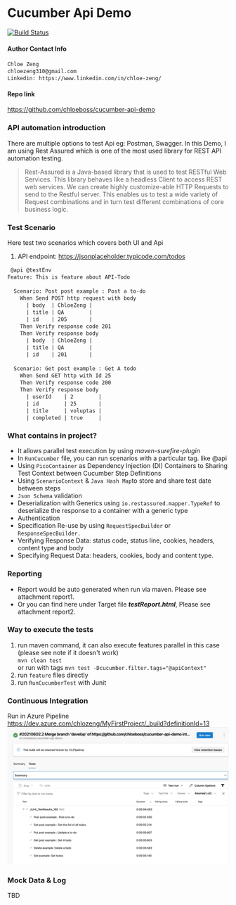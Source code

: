 # Cucumber Api Demo

[![Build Status](https://dev.azure.com/chlozeng/MyFirstProject/_apis/build/status/chloeboss.cucumber-api-demo?branchName=develop)](https://dev.azure.com/chlozeng/MyFirstProject/_build/latest?definitionId=13&branchName=develop)

#### Author Contact Info
```
Chloe Zeng
chloezeng310@gmail.com
Linkedin: https://www.linkedin.com/in/chloe-zeng/
```
#### Repo link 
https://github.com/chloeboss/cucumber-api-demo

### API automation introduction
There are multiple options to test Api eg: Postman, Swagger. In this Demo, I am using Rest Assured which is one of the most used library for REST API automation testing.

> Rest-Assured is a Java-based library that is used to test RESTful Web Services. This library behaves like a headless Client to access REST web services. We can create highly customize-able HTTP Requests to send to the Restful server. This enables us to test a wide variety of Request combinations and in turn test different combinations of core business logic.

### Test Scenario
Here test two scenarios which covers both UI and Api
1. API endpoint: https://jsonplaceholder.typicode.com/todos

```Gherkin 
 @api @testEnv
Feature: This is feature about API-Todo

  Scenario: Post post example : Post a to-do
    When Send POST http request with body
      | body  | ChloeZeng |
      | title | QA        |
      | id    | 205       |
    Then Verify response code 201
    Then Verify response body
      | body  | ChloeZeng |
      | title | QA        |
      | id    | 201       |

  Scenario: Get post example : Get A todo
    When Send GET http with Id 25
    Then Verify response code 200
    Then Verify response body
      | userId    | 2        |
      | id        | 25       |
      | title     | voluptas |
      | completed | true     |

```
### What contains in project?
* It allows parallel test execution by using _maven-surefire-plugin_
* In `RunCucumber` file, you can run scenarios with a particular tag. like @api
* Using `PicoContainer` as Dependency Injection (DI) Containers to Sharing Test Context between Cucumber Step Definitions
* Using `ScenarioContext` & `Java Hash Map`to store and share test date between steps
* `Json Schema` validation
* Deserialization with Generics using `io.restassured.mapper.TypeRef` to deserialize the response to a container with a generic type
* Authentication
* Specification Re-use by using  `RequestSpecBuilder` or `ResponseSpecBuilder.`
* Verifying Response Data: status code, status line, cookies, headers, content type and body
* Specifying Request Data: headers, cookies, body and content type.

### Reporting
* Report would be auto generated when run via maven. Please see attachment report1.
* Or you can find here under Target file _**testReport.html**_, Please see attachment report2.


### Way to execute the tests
1. run maven command, it can also execute features parallel in this case (please see note if it doesn't work)\
   `mvn clean test` \
   or run with tags `mvn test -Dcucumber.filter.tags="@apiContext"`
2. run `feature` files directly
3. run `RunCucumberTest` with Junit


### Continuous Integration
Run in Azure Pipeline
https://dev.azure.com/chlozeng/MyFirstProject/_build?definitionId=13
<img src="images/cucumber-api-azure.jpg" alt="cucumberApiAzure" width="700"/>

### Mock Data & Log
TBD









